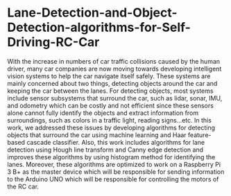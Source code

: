 # Lane-Detection-and-Object-Detection-algorithms-for-Self-Driving-RC-Car
With the increase in numbers of car traffic collisions caused by the human  driver, many car companies are now moving towards developing intelligent vision systems to help the car navigate itself safely. These systems are mainly  concerned about two things, detecting objects around the car and keeping the car  between the lanes. For detecting objects, most systems include sensor subsystems that surround the car, such as lidar, sonar, IMU, and odometry which  can be costly and not efficient since these sensors alone cannot fully identify the  objects and extract information from surroundings, such as colors in a traffic  light, reading signs…etc. In this work, we addressed these issues by developing algorithms for detecting objects that surround the car using machine learning and  Haar feature-based cascade classifier. Also, this work includes algorithms for  lane detection using Hough line transform and Canny edge detection and  improves these algorithms by using histogram method for identifying the lanes. Moreover, these algorithms are optimized to work on a Raspberry Pi 3 B+ as the master device which will be responsible for sending information to the Arduino  UNO which will be responsible for controlling the motors of the RC car.
